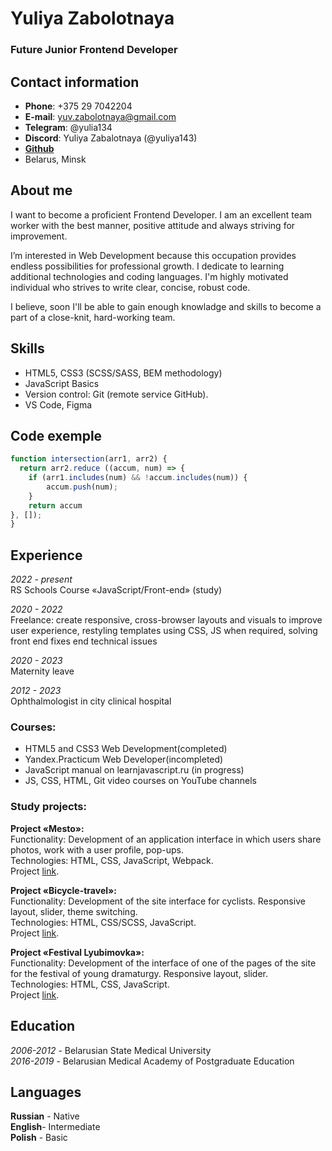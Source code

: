 # Yuliya Zabolotnaya
### Future Junior Frontend Developer

## Contact information
- **Phone**: +375 29 7042204
- **E-mail**: yuv.zabolotnaya@gmail.com
- **Telegram**: @yulia134
- **Discord**: Yuliya Zabalotnaya (@yuliya143)
- **[Github](https://github.com/yuliya143)**
- Belarus, Minsk

## About me
I want to become a proficient Frontend Developer. I am an excellent team worker with the best manner, positive attitude and always striving for improvement.

I’m interested in Web Development because this occupation provides endless possibilities for professional growth. I dedicate to learning additional technologies and coding languages. I'm highly motivated individual who strives to write clear, concise, robust code.

I believe, soon I'll be able to gain enough knowladge and skills to become a part of a close-knit, hard-working team.

## Skills
- HTML5, CSS3 (SCSS/SASS, BEM methodology)
- JavaScript Basics
- Version control: Git (remote service GitHub).
- VS Code, Figma

## Code exemple
```javascript
function intersection(arr1, arr2) {
  return arr2.reduce ((accum, num) => {
    if (arr1.includes(num) && !accum.includes(num)) {
        accum.push(num);
    }
    return accum
}, []);
}
```
## Experience

*2022 - present*  
RS Schools Course «JavaScript/Front-end» (study)

*2020 - 2022*  
Freelance: create responsive, cross-browser layouts and visuals to improve user experience, restyling templates using CSS, JS when required, solving front end fixes end technical issues

*2020 - 2023*  
Maternity leave

*2012 - 2023*  
Ophthalmologist in city clinical hospital

### Courses:
- HTML5 and CSS3 Web Development(completed)
- Yandex.Practicum Web Developer(incompleted)
- JavaScript manual on learnjavascript.ru (in progress)
- JS, CSS, HTML, Git video courses on YouTube channels

### Study projects:

**Project «Mesto»:**  
Functionality: Development of an application interface in which users share photos, work with a user profile, pop-ups.  
Technologies: HTML, CSS, JavaScript, Webpack.  
Project [link](https://yuliya143.github.io/mesto-project/).

**Project «Bicycle-travel»:**  
Functionality: Development of the site interface for cyclists. Responsive layout, slider, theme switching.  
Technologies: HTML, CSS/SCSS, JavaScript.  
Project [link](https://yuliya143.github.io/bicycle-travel/).

**Project «Festival Lyubimovka»:**  
Functionality: Development of the interface of one of the pages of the site for the festival of young dramaturgy. Responsive layout, slider.  
Technologies: HTML, CSS, JavaScript.  
Project [link](https://yuliya143.github.io/lubimovka/).
## Education

*2006-2012* - Belarusian State Medical University  
*2016-2019* - Belarusian Medical Academy of Postgraduate Education
## Languages
**Russian** - Native  
**English**- Intermediate  
**Polish** - Basic  
